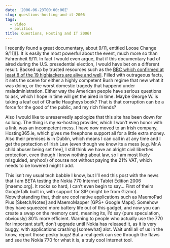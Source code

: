 ```yaml
---
date: '2006-06-23T00:00:00Z'
slug: questions-hosting-and-it-2006
tags:
  - video
  - politics
title: Questions, Hosting and IT 2006!
---
```


I recently found a great documentary, about 9/11, entitled Loose Change 9/11][].
It is easily the most powerful about the event, much more so than Fahrenheit
9/11. In fact I would even argue, that if this documentary had of aired during
the U.S. presedential election, I would have bet on a different result. Backed
up by trusted resources such as the [BBC which confirmed at least 8 of the 19
highjackers are alive and well][BBC]. Filled with outrageous facts, it sets the
scene for either a highly competent Bush regime that new what it was doing, or
the worst domestic tragedy that happend under maladministration. Either way the
American people have serious questions to ask, which I hope in time will get the
aired in time. Maybe George W. is taking a leaf out of Charlie Haugheys book?
That is that corruption can be a force for the good of the public, and my rich
friends?

Also I would like to unreservedly apologize that this site has been down for so
long. The thing is my ex-hosting provider, which I won’t even honor with a link,
was an incompetent mess. I have now moved to an Irish company, Hosting365.ie,
which gives me freephone support all for a little extra money. Also their
premises is in Dublin, which means I can call in at any time and I get the
protection of Irish Law (even though we know its a mess [e.g. Mr.A child
abuser being set free], I still think we have an alright civil liberties
protection, even though I know nothing about law, so I am most likely misguided,
anyhoo!) of course not without paying the 21% VAT, which needs to be lowered
might I add.

This isn’t my usual tech babble I know, but I’ll end this post with the news
that I am BETA testing the Nokia 770 Internet Tablet Edition 2006 [maemo.org].
It rocks so hard, I can’t even begin to say... First of theirs GoogleTalk built
in, with support for SIP (might be from Gizmo). Notwithstanding that, their are
cool native applications such as MaemoPad Plus [Sketch/Notes] and MaemoMapper
[GPS+ Google Maps]. Somehow they have squeezed more battery life out of this
gadget, and now you can create a swap on the memory card, meaning its, I’d say
(pure speculation, obviously) 80% more efficient. Warning to people who actually
use the 770 for important stuff, don’t upgrade until Nokia has released it, as
it is very buggy, with applications crashing [somewhat] alot. Wait until all of
us in the know, report those pesky bugs! But a real geek can see through the
flaws and see the Nokia 770 for what it is, a truly cool Internet tool.

[Loose Change 9/11]:
  http://video.google.com/videoplay?docid=-8260059923762628848
  '911 Loose Change 2nd Edition with extra footage'
[BBC]:
  http://news.bbc.co.uk/2/hi/middle_east/1559151.stm
  'BBC which confirmed at least 8 of the 19 highjackers are alive and well'
